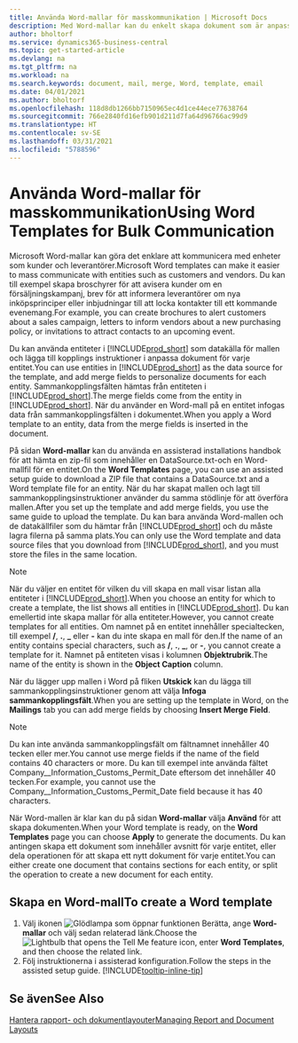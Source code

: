 ```yaml
---
title: Använda Word-mallar för masskommunikation | Microsoft Docs
description: Med Word-mallar kan du enkelt skapa dokument som är anpassade för specifika entiteter.
author: bholtorf
ms.service: dynamics365-business-central
ms.topic: get-started-article
ms.devlang: na
ms.tgt_pltfrm: na
ms.workload: na
ms.search.keywords: document, mail, merge, Word, template, email
ms.date: 04/01/2021
ms.author: bholtorf
ms.openlocfilehash: 118d8db1266bb7150965ec4d1ce44ece77638764
ms.sourcegitcommit: 766e2840fd16efb901d211d7fa64d96766ac99d9
ms.translationtype: HT
ms.contentlocale: sv-SE
ms.lasthandoff: 03/31/2021
ms.locfileid: "5788596"
---
```

# <a name="using-word-templates-for-bulk-communication"></a><span data-ttu-id="dfed4-103">Använda Word-mallar för masskommunikation</span><span class="sxs-lookup"><span data-stu-id="dfed4-103">Using Word Templates for Bulk Communication</span></span>
<span data-ttu-id="dfed4-104">Microsoft Word-mallar kan göra det enklare att kommunicera med enheter som kunder och leverantörer.</span><span class="sxs-lookup"><span data-stu-id="dfed4-104">Microsoft Word templates can make it easier to mass communicate with entities such as customers and vendors.</span></span> <span data-ttu-id="dfed4-105">Du kan till exempel skapa broschyrer för att avisera kunder om en försäljningskampanj, brev för att informera leverantörer om nya inköpsprinciper eller inbjudningar till att locka kontakter till ett kommande evenemang.</span><span class="sxs-lookup"><span data-stu-id="dfed4-105">For example, you can create brochures to alert customers about a sales campaign, letters to inform vendors about a new purchasing policy, or invitations to attract contacts to an upcoming event.</span></span>

<span data-ttu-id="dfed4-106">Du kan använda entiteter i [!INCLUDE[prod_short](includes/prod_short.md)] som datakälla för mallen och lägga till kopplings instruktioner i anpassa dokument för varje entitet.</span><span class="sxs-lookup"><span data-stu-id="dfed4-106">You can use entities in [!INCLUDE[prod_short](includes/prod_short.md)] as the data source for the template, and add merge fields to personalize documents for each entity.</span></span> <span data-ttu-id="dfed4-107">Sammankopplingsfälten hämtas från entiteten i [!INCLUDE[prod_short](includes/prod_short.md)].</span><span class="sxs-lookup"><span data-stu-id="dfed4-107">The merge fields come from the entity in [!INCLUDE[prod_short](includes/prod_short.md)].</span></span> <span data-ttu-id="dfed4-108">När du använder en Word-mall på en entitet infogas data från sammankopplingsfälten i dokumentet.</span><span class="sxs-lookup"><span data-stu-id="dfed4-108">When you apply a Word template to an entity, data from the merge fields is inserted in the document.</span></span>

<span data-ttu-id="dfed4-109">På sidan **Word-mallar** kan du använda en assisterad installations handbok för att hämta en zip-fil som innehåller en DataSource.txt-och en Word-mallfil för en entitet.</span><span class="sxs-lookup"><span data-stu-id="dfed4-109">On the **Word Templates** page, you can use an assisted setup guide to download a ZIP file that contains a DataSource.txt and a Word template file for an entity.</span></span> <span data-ttu-id="dfed4-110">När du har skapat mallen och lagt till sammankopplingsinstruktioner använder du samma stödlinje för att överföra mallen.</span><span class="sxs-lookup"><span data-stu-id="dfed4-110">After you set up the template and add merge fields, you use the same guide to upload the template.</span></span> <span data-ttu-id="dfed4-111">Du kan bara använda Word-mallen och de datakällfiler som du hämtar från [!INCLUDE[prod_short](includes/prod_short.md)] och du måste lagra filerna på samma plats.</span><span class="sxs-lookup"><span data-stu-id="dfed4-111">You can only use the Word template and data source files that you download from [!INCLUDE[prod_short](includes/prod_short.md)], and you must store the files in the same location.</span></span>

> [!NOTE]
> <span data-ttu-id="dfed4-112">När du väljer en entitet för vilken du vill skapa en mall visar listan alla entiteter i [!INCLUDE[prod_short](includes/prod_short.md)].</span><span class="sxs-lookup"><span data-stu-id="dfed4-112">When you choose an entity for which to create a template, the list shows all entities in [!INCLUDE[prod_short](includes/prod_short.md)].</span></span> <span data-ttu-id="dfed4-113">Du kan emellertid inte skapa mallar för alla entiteter.</span><span class="sxs-lookup"><span data-stu-id="dfed4-113">However, you cannot create templates for all entities.</span></span> <span data-ttu-id="dfed4-114">Om namnet på en entitet innehåller specialtecken, till exempel **/**, **.**, **_** eller **-** kan du inte skapa en mall för den.</span><span class="sxs-lookup"><span data-stu-id="dfed4-114">If the name of an entity contains special characters, such as **/**, **.**, **_**, or **-**, you cannot create a template for it.</span></span> <span data-ttu-id="dfed4-115">Namnet på entiteten visas i kolumnen **Objektrubrik**.</span><span class="sxs-lookup"><span data-stu-id="dfed4-115">The name of the entity is shown in the **Object Caption** column.</span></span>

<span data-ttu-id="dfed4-116">När du lägger upp mallen i Word på fliken **Utskick** kan du lägga till sammankopplingsinstruktioner genom att välja **Infoga sammankopplingsfält**.</span><span class="sxs-lookup"><span data-stu-id="dfed4-116">When you are setting up the template in Word, on the **Mailings** tab you can add merge fields by choosing **Insert Merge Field**.</span></span>

> [!NOTE]
> <span data-ttu-id="dfed4-117">Du kan inte använda sammankopplingsfält om fältnamnet innehåller 40 tecken eller mer.</span><span class="sxs-lookup"><span data-stu-id="dfed4-117">You cannot use merge fields if the name of the field contains 40 characters or more.</span></span> <span data-ttu-id="dfed4-118">Du kan till exempel inte använda fältet Company__Information_Customs_Permit_Date eftersom det innehåller 40 tecken.</span><span class="sxs-lookup"><span data-stu-id="dfed4-118">For example, you cannot use the Company__Information_Customs_Permit_Date field because it has 40 characters.</span></span> 

<span data-ttu-id="dfed4-119">När Word-mallen är klar kan du på sidan **Word-mallar** välja **Använd** för att skapa dokumenten.</span><span class="sxs-lookup"><span data-stu-id="dfed4-119">When your Word template is ready, on the **Word Templates** page you can choose **Apply** to generate the documents.</span></span> <span data-ttu-id="dfed4-120">Du kan antingen skapa ett dokument som innehåller avsnitt för varje entitet, eller dela operationen för att skapa ett nytt dokument för varje entitet.</span><span class="sxs-lookup"><span data-stu-id="dfed4-120">You can either create one document that contains sections for each entity, or split the operation to create a new document for each entity.</span></span>

## <a name="to-create-a-word-template"></a><span data-ttu-id="dfed4-121">Skapa en Word-mall</span><span class="sxs-lookup"><span data-stu-id="dfed4-121">To create a Word template</span></span>
1. <span data-ttu-id="dfed4-122">Välj ikonen ![Glödlampa som öppnar funktionen Berätta](media/ui-search/search_small.png "Berätta för mig vad du vill göra"), ange **Word-mallar** och välj sedan relaterad länk.</span><span class="sxs-lookup"><span data-stu-id="dfed4-122">Choose the ![Lightbulb that opens the Tell Me feature](media/ui-search/search_small.png "Tell me what you want to do") icon, enter **Word Templates**, and then choose the related link.</span></span>
2. <span data-ttu-id="dfed4-123">Följ instruktionerna i assisterad konfiguration.</span><span class="sxs-lookup"><span data-stu-id="dfed4-123">Follow the steps in the assisted setup guide.</span></span> [!INCLUDE[tooltip-inline-tip](includes/tooltip-inline-tip_md.md)]

## <a name="see-also"></a><span data-ttu-id="dfed4-124">Se även</span><span class="sxs-lookup"><span data-stu-id="dfed4-124">See Also</span></span>
[<span data-ttu-id="dfed4-125">Hantera rapport- och dokumentlayouter</span><span class="sxs-lookup"><span data-stu-id="dfed4-125">Managing Report and Document Layouts</span></span>](ui-manage-report-layouts.md)  
